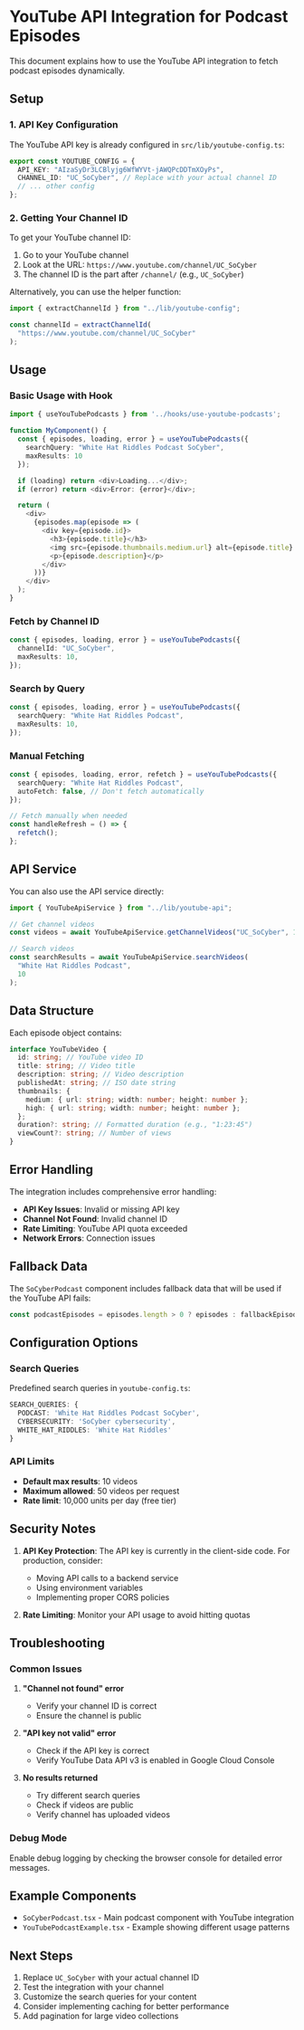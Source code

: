 # YouTube API Integration for Podcast Episodes

This document explains how to use the YouTube API integration to fetch podcast episodes dynamically.

## Setup

### 1. API Key Configuration

The YouTube API key is already configured in `src/lib/youtube-config.ts`:

```typescript
export const YOUTUBE_CONFIG = {
  API_KEY: "AIzaSyDr3LCBlyjg6WfWYVt-jAWQPcDDTmXOyPs",
  CHANNEL_ID: "UC_SoCyber", // Replace with your actual channel ID
  // ... other config
};
```

### 2. Getting Your Channel ID

To get your YouTube channel ID:

1. Go to your YouTube channel
2. Look at the URL: `https://www.youtube.com/channel/UC_SoCyber`
3. The channel ID is the part after `/channel/` (e.g., `UC_SoCyber`)

Alternatively, you can use the helper function:

```typescript
import { extractChannelId } from "../lib/youtube-config";

const channelId = extractChannelId(
  "https://www.youtube.com/channel/UC_SoCyber"
);
```

## Usage

### Basic Usage with Hook

```typescript
import { useYouTubePodcasts } from '../hooks/use-youtube-podcasts';

function MyComponent() {
  const { episodes, loading, error } = useYouTubePodcasts({
    searchQuery: "White Hat Riddles Podcast SoCyber",
    maxResults: 10
  });

  if (loading) return <div>Loading...</div>;
  if (error) return <div>Error: {error}</div>;

  return (
    <div>
      {episodes.map(episode => (
        <div key={episode.id}>
          <h3>{episode.title}</h3>
          <img src={episode.thumbnails.medium.url} alt={episode.title} />
          <p>{episode.description}</p>
        </div>
      ))}
    </div>
  );
}
```

### Fetch by Channel ID

```typescript
const { episodes, loading, error } = useYouTubePodcasts({
  channelId: "UC_SoCyber",
  maxResults: 10,
});
```

### Search by Query

```typescript
const { episodes, loading, error } = useYouTubePodcasts({
  searchQuery: "White Hat Riddles Podcast",
  maxResults: 10,
});
```

### Manual Fetching

```typescript
const { episodes, loading, error, refetch } = useYouTubePodcasts({
  searchQuery: "White Hat Riddles Podcast",
  autoFetch: false, // Don't fetch automatically
});

// Fetch manually when needed
const handleRefresh = () => {
  refetch();
};
```

## API Service

You can also use the API service directly:

```typescript
import { YouTubeApiService } from "../lib/youtube-api";

// Get channel videos
const videos = await YouTubeApiService.getChannelVideos("UC_SoCyber", 10);

// Search videos
const searchResults = await YouTubeApiService.searchVideos(
  "White Hat Riddles Podcast",
  10
);
```

## Data Structure

Each episode object contains:

```typescript
interface YouTubeVideo {
  id: string; // YouTube video ID
  title: string; // Video title
  description: string; // Video description
  publishedAt: string; // ISO date string
  thumbnails: {
    medium: { url: string; width: number; height: number };
    high: { url: string; width: number; height: number };
  };
  duration?: string; // Formatted duration (e.g., "1:23:45")
  viewCount?: string; // Number of views
}
```

## Error Handling

The integration includes comprehensive error handling:

- **API Key Issues**: Invalid or missing API key
- **Channel Not Found**: Invalid channel ID
- **Rate Limiting**: YouTube API quota exceeded
- **Network Errors**: Connection issues

## Fallback Data

The `SoCyberPodcast` component includes fallback data that will be used if the YouTube API fails:

```typescript
const podcastEpisodes = episodes.length > 0 ? episodes : fallbackEpisodes;
```

## Configuration Options

### Search Queries

Predefined search queries in `youtube-config.ts`:

```typescript
SEARCH_QUERIES: {
  PODCAST: 'White Hat Riddles Podcast SoCyber',
  CYBERSECURITY: 'SoCyber cybersecurity',
  WHITE_HAT_RIDDLES: 'White Hat Riddles'
}
```

### API Limits

- **Default max results**: 10 videos
- **Maximum allowed**: 50 videos per request
- **Rate limit**: 10,000 units per day (free tier)

## Security Notes

1. **API Key Protection**: The API key is currently in the client-side code. For production, consider:

   - Moving API calls to a backend service
   - Using environment variables
   - Implementing proper CORS policies

2. **Rate Limiting**: Monitor your API usage to avoid hitting quotas

## Troubleshooting

### Common Issues

1. **"Channel not found" error**

   - Verify your channel ID is correct
   - Ensure the channel is public

2. **"API key not valid" error**

   - Check if the API key is correct
   - Verify YouTube Data API v3 is enabled in Google Cloud Console

3. **No results returned**
   - Try different search queries
   - Check if videos are public
   - Verify channel has uploaded videos

### Debug Mode

Enable debug logging by checking the browser console for detailed error messages.

## Example Components

- `SoCyberPodcast.tsx` - Main podcast component with YouTube integration
- `YouTubePodcastExample.tsx` - Example showing different usage patterns

## Next Steps

1. Replace `UC_SoCyber` with your actual channel ID
2. Test the integration with your channel
3. Customize the search queries for your content
4. Consider implementing caching for better performance
5. Add pagination for large video collections
